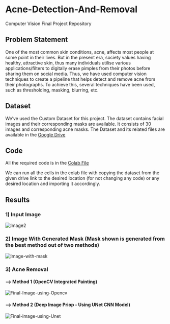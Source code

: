 # Acne-Detection-And-Removal

Computer Vision Final Project Repository

## Problem Statement

One of the most common skin conditions, acne, affects most people at some point in their lives. But in the present era, society values having healthy, attractive skin, thus many individuals utilise various applications/filters to digitally erase pimples from their photos before sharing them on social media. Thus, we have used computer vision techniques to create a pipeline that helps detect and remove acne from their photographs. To achieve this, several techniques have been used, such as thresholding, masking, blurring, etc.

## Dataset

We’ve used the Custom Dataset for this project. The dataset contains facial images and their corresponding masks are available. It consists of 30 images and corresponding acne masks.
The Dataset and its related files are available in the [Google Drive](https://drive.google.com/drive/folders/1oGuYy11tp83f16bV4O3QGkSU1QnjcIsO?usp=sharing)

## Code

All the required code is in the [Colab File](https://github.com/VinayN18/Acne-Detection-And-Removal/blob/main/B21AI023_B21CS031_B21CS045_B21CS063.ipynb)

We can run all the cells in the colab file with copying the dataset from the given drive link to the desired location (for not changing any code) or any desired location and importing it accordingly.

## Results
### 1) Input Image
![Image2](https://github.com/VinayN18/Acne-Detection-And-Removal/assets/114673422/e0f98c37-134c-4a33-be55-4e2068257bf9)

### 2) Image With Generated Mask (Mask shown is generated from the best method out of two methods)
![Image-with-mask](https://github.com/VinayN18/Acne-Detection-And-Removal/assets/114673422/af0900a9-2981-4712-87b8-038cf654c9c8)

### 3) Acne Removal 

#### --> Method 1 (OpenCV Integrated Painting)
![Final-Image-using-Opencv](https://github.com/VinayN18/Acne-Detection-And-Removal/assets/114673422/d8402885-d92c-457d-8d12-6b5b307f6b7b)


#### --> Method 2 (Deep Image Priop - Using UNet CNN Model)
![Final-image-using-Unet](https://github.com/VinayN18/Acne-Detection-And-Removal/assets/114673422/1e2ae742-0ab1-4a1d-a996-99cede6ee974)
